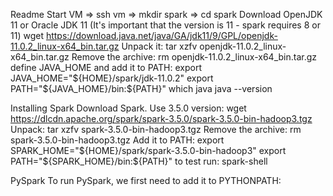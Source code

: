 Readme
Start VM => ssh vm => mkdir spark => cd spark
Download OpenJDK 11 or Oracle JDK 11 (It's important that the version is 11 - spark requires 8 or 11)
wget https://download.java.net/java/GA/jdk11/9/GPL/openjdk-11.0.2_linux-x64_bin.tar.gz
Unpack it:
tar xzfv openjdk-11.0.2_linux-x64_bin.tar.gz
Remove the archive:
rm openjdk-11.0.2_linux-x64_bin.tar.gz
define JAVA_HOME and add it to PATH:
export JAVA_HOME="${HOME}/spark/jdk-11.0.2"
export PATH="${JAVA_HOME}/bin:${PATH}"
which java
java --version

Installing Spark
Download Spark. Use 3.5.0 version:
wget https://dlcdn.apache.org/spark/spark-3.5.0/spark-3.5.0-bin-hadoop3.tgz
Unpack:
tar xzfv spark-3.5.0-bin-hadoop3.tgz
Remove the archive:
rm spark-3.5.0-bin-hadoop3.tgz
Add it to PATH:
export SPARK_HOME="${HOME}/spark/spark-3.5.0-bin-hadoop3"
export PATH="${SPARK_HOME}/bin:${PATH}"
to test run:
spark-shell

PySpark
To run PySpark, we first need to add it to PYTHONPATH:




